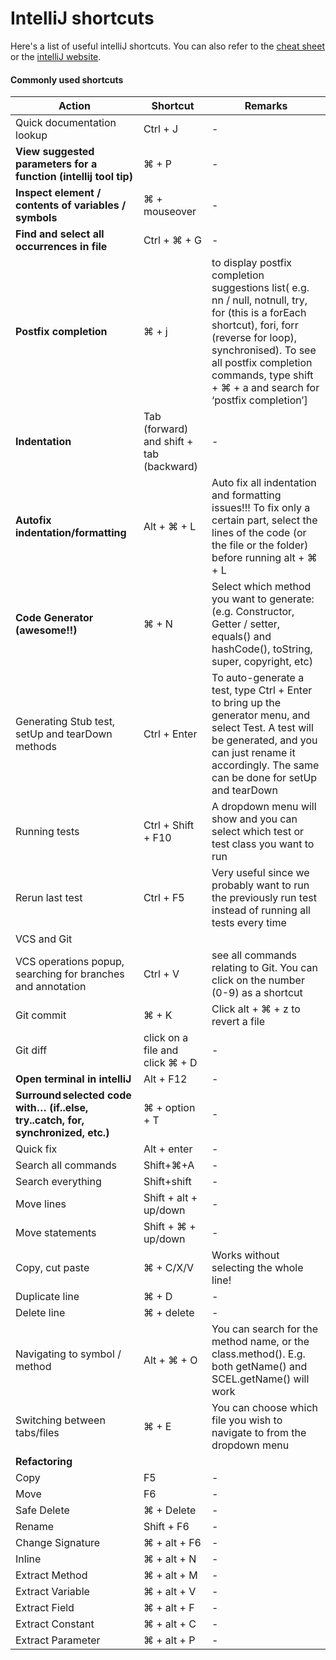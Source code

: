 # IntelliJ shortcuts

Here's a list of useful intelliJ shortcuts. You can also refer to the [cheat sheet](https://resources.jetbrains.com/assets/products/intellij-idea/IntelliJIDEA_ReferenceCard_mac.pdf) or the [intelliJ website](https://www.jetbrains.com/help/idea/2016.2/keyboard-shortcuts-by-category.html).

#### Commonly used shortcuts

|Action|Shortcut|Remarks|
|------|--------|-------|
|Quick documentation lookup|Ctrl + J|-|
| **View suggested parameters for a function (intellij tool tip)** | ⌘ + P|-|
|**Inspect element / contents of variables / symbols** |⌘ + mouseover|-|
|**Find and select all occurrences in file**|Ctrl + ⌘ + G|-|
|**Postfix completion**|⌘ + j | to display postfix completion suggestions list( e.g. nn / null, notnull, try, for (this is a forEach shortcut), fori, forr (reverse for loop), synchronised). To see all postfix completion commands, type shift + ⌘ + a and search for ‘postfix completion’]|
|**Indentation**|Tab (forward) and shift + tab (backward)|-|
|**Autofix indentation/formatting**|Alt + ⌘ + L |Auto fix all indentation and formatting issues!!! To fix only a certain part, select the lines of the code (or the file or the folder) before running alt + ⌘ + L|
|**Code Generator (awesome!!)** | ⌘ + N|  Select which method you want to generate: (e.g. Constructor, Getter / setter, equals() and hashCode(), toString, super, copyright, etc)
| Generating Stub test, setUp and tearDown methods | Ctrl + Enter | To auto-generate a test, type Ctrl + Enter to bring up the generator menu, and select Test. A test will be generated, and you can just rename it accordingly. The same can be done for setUp and tearDown|
| Running tests | Ctrl + Shift + F10 | A dropdown menu will show and you can select which test or test class you want to run |
| Rerun last test | Ctrl + F5 | Very useful since we probably want to run the previously run test instead of running all tests every time |
|VCS and Git|
|VCS operations popup, searching for branches and annotation| Ctrl + V | see all commands relating to Git. You can click on the number (0-9) as a shortcut
| Git commit | ⌘ + K | Click alt + ⌘ + z to revert a file |
| Git diff | click on a file and click ⌘ + D | - |
| **Open terminal in intelliJ** | Alt + F12 | - |
| **Surround selected code with… (if..else, try..catch, for, synchronized, etc.)**|⌘ + option + T|-|
|Quick fix| Alt + enter |-|
| Search all commands | Shift+⌘+A | -|
| Search everything | Shift+shift | - |
| Move lines | Shift + alt + up/down| - |
| Move statements | Shift + ⌘ + up/down | - |
| Copy, cut paste | ⌘ + C/X/V| Works without selecting the whole line! |
| Duplicate line | ⌘ + D | - |
| Delete line | ⌘ + delete | - |
| Navigating to symbol / method | Alt + ⌘ + O | You can search for the method name, or the class.method(). E.g. both getName() and SCEL.getName() will work |
| Switching between tabs/files | ⌘ + E | You can choose which file you wish to navigate to from the dropdown menu |
| **Refactoring** |
|Copy|F5 |-|
|Move|F6 |-|
|Safe Delete |⌘ + Delete |-|
|Rename |Shift + F6 |-|
|Change Signature |⌘ + alt + F6  |-|
|Inline|⌘ + alt + N |-|
|Extract Method|⌘ + alt + M |-|
|Extract Variable|⌘ + alt + V |-|
|Extract Field|⌘ + alt + F |-|
|Extract Constant|⌘ + alt + C |-|
|Extract Parameter|⌘ + alt + P |-|
